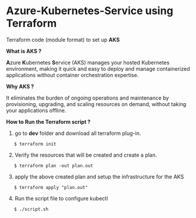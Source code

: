 # **Azure-Kubernetes-Service using Terraform**
Terraform code (module format) to set up **AKS**

**What is AKS ?**

**A**zure **K**ubernetes **S**ervice (AKS) manages your hosted Kubernetes environment, making it quick and easy to deploy and manage containerized applications without container orchestration expertise. 

**Why AKS ?**

It eliminates the burden of ongoing operations and maintenance by provisioning, upgrading, and scaling resources on demand, without taking your applications offline.

**How to Run the Terraform script ?**
1. go to **dev** folder and download all terraform plug-in.
```
   $ terraform init
```
2. Verify the resources that will be created and create a plan.
```
   $ terraform plan -out plan.out
```
3. apply the above created plan and setup the infrastructure for the AKS 
```
   $ terraform apply "plan.out"
```
4. Run the script file to configure kubectl
```
   $ ./script.sh
```
